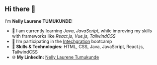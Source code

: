 ## Hi there 👋

I'm **Nelly Laurene TUMUKUNDE**!

- 🌱 I am currently learning *Java*, *JavaScript*, while improving my skills with frameworks like *React.js, Vue.js, TailwindCSS*
- 🔭 I’m participating in the [Intechgration](https://intechgration.io/) bootcamp
- 🚀 **Skills & Technologies:** HTML, CSS, Java, JavaScript, React.js, TailwindCSS
- 🌐 **My LinkedIn:** [Nelly Laurene Tumukunde](https://www.linkedin.com/in/nelly-laurene-tumukunde/)

